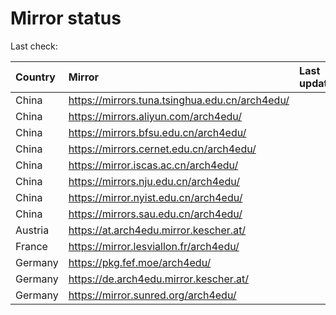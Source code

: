 <script src="./time.js"></script>
# Mirror status
Last check: <script type="text/javascript">localize(1733283563.6794167);</script>

|Country|Mirror|Last update|
|:------|:-----|:----------|
|China|https://mirrors.tuna.tsinghua.edu.cn/arch4edu/|<script type="text/javascript">localize(1733251351);</script>|
|China|https://mirrors.aliyun.com/arch4edu/|<script type="text/javascript">localize(1733208544);</script>|
|China|https://mirrors.bfsu.edu.cn/arch4edu/|<script type="text/javascript">localize(1733251351);</script>|
|China|https://mirrors.cernet.edu.cn/arch4edu/|<script type="text/javascript">localize(1733251351);</script>|
|China|https://mirror.iscas.ac.cn/arch4edu/|<script type="text/javascript">localize(1733251351);</script>|
|China|https://mirrors.nju.edu.cn/arch4edu/|<script type="text/javascript">localize(1733208544);</script>|
|China|https://mirror.nyist.edu.cn/arch4edu/|<script type="text/javascript">localize(1733208544);</script>|
|China|https://mirrors.sau.edu.cn/arch4edu/|<script type="text/javascript">localize(1731653531);</script>|
|Austria|https://at.arch4edu.mirror.kescher.at/|<script type="text/javascript">localize(1733251351);</script>|
|France|https://mirror.lesviallon.fr/arch4edu/|<script type="text/javascript">localize(1733208544);</script>|
|Germany|https://pkg.fef.moe/arch4edu/|<script type="text/javascript">localize(1733251351);</script>|
|Germany|https://de.arch4edu.mirror.kescher.at/|<script type="text/javascript">localize(1733251351);</script>|
|Germany|https://mirror.sunred.org/arch4edu/|<script type="text/javascript">localize(1733251351);</script>|

<script src="./tablefilter/tablefilter.js"></script>
<script src="./table.js"></script>